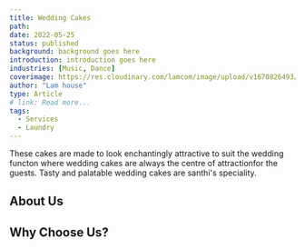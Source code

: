 ```yaml
---
title: Wedding Cakes
path:
date: 2022-05-25
status: published
background: background goes here
introduction: introduction goes here
industries: [Music, Dance]
coverimage: https://res.cloudinary.com/lamcom/image/upload/v1670826493/santhibakery/home/pexels-carsten-vollrath-11543451_1_ymckz6.jpg
author: "Lam house"
type: Article
# link: Read more...
tags:
  - Services
  - Laundry
---
```


These cakes are made to look enchantingly attractive to suit the wedding functon where wedding cakes are always the centre of attractionfor the guests. Tasty and palatable wedding cakes are santhi's speciality.

<!--more-->

## About Us



## Why Choose Us?


